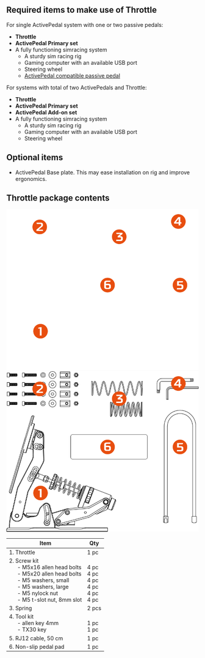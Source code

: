## Required items to make use of Throttle

For single ActivePedal system with one or two passive pedals:

* **Throttle**
* **ActivePedal Primary set**
* A fully functioning simracing system
	* A sturdy sim racing rig
	* Gaming computer with an available USB port
	* Steering wheel
	* [ActivePedal compatible passive pedal](Specifications.md#activepedal-tuner-compatible-passive-pedals)

For systems with total of two ActivePedals and Throttle:

* **Throttle**
* **ActivePedal Primary set**
* **ActivePedal Add-on set**
* A fully functioning simracing system
	* A sturdy sim racing rig
	* Gaming computer with an available USB port
	* Steering wheel
	
## Optional items

* ActivePedal Base plate. This may ease installation on rig and improve ergonomics.

## Throttle package contents

![](assets/included_dark_rev2.svg#gh-dark-mode-only)
![](assets/included_light_rev2.svg#gh-light-mode-only)

| Item                     | Qty   |
| ------------------------ | ----- |
| 1. Throttle     | 1 pc  |
| 2. Screw kit <br> &ensp; &ensp; - M5x16 allen head bolts	<br> &ensp; &ensp; - M5x20 allen head bolts <br> &ensp; &ensp; - M5 washers, small <br> &ensp; &ensp; - M5 washers, large <br> &ensp; &ensp; - M5 nylock nut <br> &ensp; &ensp; - M5 t-slot nut, 8mm slot <br> | <br> 4 pc <br> 4 pc <br> 4 pc <br> 4 pc <br> 4 pc <br> 4 pc  |
| 3. Spring                | 2 pcs  |
| 4. Tool kit<br> &ensp; &ensp; - allen key 4mm <br> &ensp; &ensp; - TX30 key | <br> 1 pc <br> 1 pc  |
| 5. RJ12 cable, 50 cm     | 1 pc  |
| 6. Non-slip pedal pad          | 1 pc  |